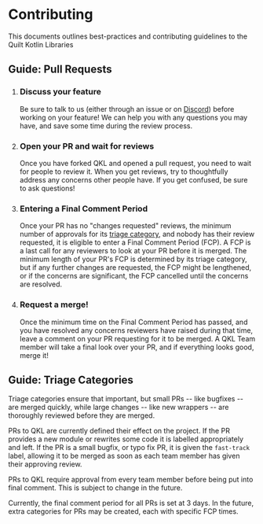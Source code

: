 # Contributing
This documents outlines best-practices and contributing guidelines to the Quilt Kotlin Libraries

## Guide: Pull Requests

1. ### Discuss your feature
   Be sure to talk to us (either through an issue or on [Discord](https://discord.quiltmc.org/toolchain)) before working on your feature! We can help you with any questions you may have, and save some time during the review process.
2. ### Open your PR and wait for reviews
   Once you have forked QKL and opened a pull request, you need to wait for people to review it. When you get reviews, try to thoughtfully address any concerns other people have. If you get confused, be sure to ask questions!
3. ### Entering a Final Comment Period
   Once your PR has no "changes requested" reviews, the minimum number of approvals for its [triage category](#guide-triage-categories), and nobody has their review requested, it is eligible to enter a Final Comment Period (FCP). A FCP is a last call for any reviewers to look at your PR before it is merged. The minimum length of your PR's FCP is determined by its triage category, but if any further changes are requested, the FCP might be lengthened, or if the concerns are significant, the FCP cancelled until the concerns are resolved.
4. ### Request a merge!
   Once the minimum time on the Final Comment Period has passed, and you have resolved any concerns reviewers have raised during that time, leave a comment on your PR requesting for it to be merged. A QKL Team member will take a final look over your PR, and if everything looks good, merge it!


## Guide: Triage Categories

Triage categories ensure that important, but small PRs -- like bugfixes -- are merged quickly, while large changes -- like new wrappers -- are thoroughly reviewed before they are merged.

PRs to QKL are currently defined their effect on the project. If the PR provides a new module or rewrites some code it is labelled appropriately and left. If the PR is a small bugfix, or typo fix PR, it is given the `fast-track` label, allowing it to be merged as soon as each team member has given their approving review.

PRs to QKL require approval from every team member before being put into final comment. This is subject to change in the future.

Currently, the final comment period for all PRs is set at 3 days. In the future, extra categories for PRs may be created, each with specific FCP times. 
